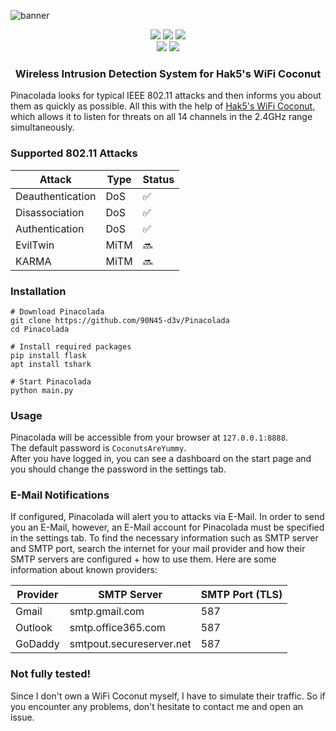 ![banner](https://user-images.githubusercontent.com/79598596/227720053-2c912d60-4c07-4b22-8205-134cfc63feed.svg)
<p align="center">
 <img src="https://img.shields.io/badge/Made%20with-Python-blue">
 <img src="https://img.shields.io/github/license/90N45-d3v/Pinacolada.svg">
 <img src="https://img.shields.io/badge/Ask%20me-anything-1abc9c.svg">
 <br>
 <img src="https://img.shields.io/badge/-Linux-lightblue">
 <img src="https://img.shields.io/badge/-MacOS-lightgrey">
</p>
<h3 align="center">Wireless Intrusion Detection System for Hak5's WiFi Coconut</h3>
<p>Pinacolada looks for typical IEEE 802.11 attacks and then informs you about them as quickly as possible. All this with the help of <a href="https://hak5.org/products/wifi-coconut">Hak5's WiFi Coconut</a>, which allows it to listen for threats on all 14 channels in the 2.4GHz range simultaneously.</p>

### Supported 802.11 Attacks
| Attack | Type | Status
| ------- | --------- | --------- |
| Deauthentication | DoS | ✅ |
| Disassociation | DoS | ✅ |
| Authentication | DoS | ✅ |
| EvilTwin | MiTM | 🔜 |
| KARMA | MiTM | 🔜 |

### Installation
````
# Download Pinacolada
git clone https://github.com/90N45-d3v/Pinacolada
cd Pinacolada

# Install required packages
pip install flask
apt install tshark

# Start Pinacolada
python main.py
````

### Usage
Pinacolada will be accessible from your browser at `127.0.0.1:8888`.  
The default password is `CoconutsAreYummy`.  
After you have logged in, you can see a dashboard on the start page and you should change the password in the settings tab.

### E-Mail Notifications
<p>If configured, Pinacolada will alert you to attacks via E-Mail. In order to send you an E-Mail, however, an E-Mail account for Pinacolada must be specified in the settings tab. To find the necessary information such as SMTP server and SMTP port, search the internet for your mail provider and how their SMTP servers are configured + how to use them. Here are some information about known providers:</p>

| Provider | SMTP Server | SMTP Port (TLS)
| ------- | --------- | --------- |
| Gmail | smtp.gmail.com | 587 |
| Outlook | smtp.office365.com | 587 |
| GoDaddy | smtpout.secureserver.net | 587 |

### Not fully tested!
Since I don't own a WiFi Coconut myself, I have to simulate their traffic. So if you encounter any problems, don't hesitate to contact me and open an issue.
